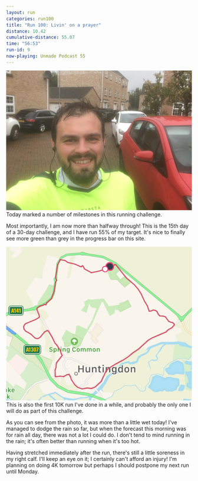 ```yaml
---
layout: run
categories: run100
title: "Run 100: Livin' on a prayer"
distance: 10.42
cumulative-distance: 55.07
time: "56:53"
run-id: 9
now-playing: Unmade Podcast 55
---
```


![Me after my run](/assets/images/2020-10-03/after.jpg)
Today marked a number of milestones in this running challenge.

Most importantly, I am now more than halfway through! This is the 15th day of a 30-day challenge, and I have run 55% of my target. It's nice to finally see more green than grey in the progress bar on this site.

![A map from Fitbit of my run](/assets/images/2020-10-03/fitbit-map.png)
This is also the first 10K run I've done in a while, and probably the only one I will do as part of this challenge.

As you can see from the photo, it was more than a little wet today! I've managed to dodge the rain so far, but when the forecast this morning was for rain all day, there was not a lot I could do. I don't tend to mind running in the rain; it's often better than running when it's too hot.

Having stretched immediately after the run, there's still a little soreness in my right calf. I'll keep an eye on it; I certainly can't afford an injury! I'm planning on doing 4K tomorrow but perhaps I should postpone my next run until Monday.
